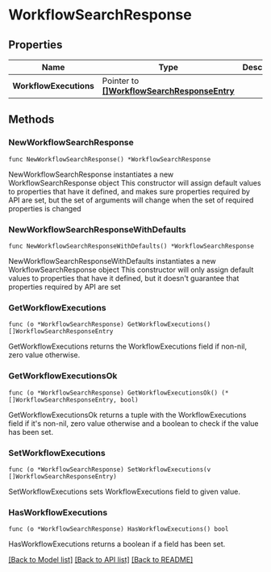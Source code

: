 # WorkflowSearchResponse

## Properties

Name | Type | Description | Notes
------------ | ------------- | ------------- | -------------
**WorkflowExecutions** | Pointer to [**[]WorkflowSearchResponseEntry**](WorkflowSearchResponseEntry.md) |  | [optional] 

## Methods

### NewWorkflowSearchResponse

`func NewWorkflowSearchResponse() *WorkflowSearchResponse`

NewWorkflowSearchResponse instantiates a new WorkflowSearchResponse object
This constructor will assign default values to properties that have it defined,
and makes sure properties required by API are set, but the set of arguments
will change when the set of required properties is changed

### NewWorkflowSearchResponseWithDefaults

`func NewWorkflowSearchResponseWithDefaults() *WorkflowSearchResponse`

NewWorkflowSearchResponseWithDefaults instantiates a new WorkflowSearchResponse object
This constructor will only assign default values to properties that have it defined,
but it doesn't guarantee that properties required by API are set

### GetWorkflowExecutions

`func (o *WorkflowSearchResponse) GetWorkflowExecutions() []WorkflowSearchResponseEntry`

GetWorkflowExecutions returns the WorkflowExecutions field if non-nil, zero value otherwise.

### GetWorkflowExecutionsOk

`func (o *WorkflowSearchResponse) GetWorkflowExecutionsOk() (*[]WorkflowSearchResponseEntry, bool)`

GetWorkflowExecutionsOk returns a tuple with the WorkflowExecutions field if it's non-nil, zero value otherwise
and a boolean to check if the value has been set.

### SetWorkflowExecutions

`func (o *WorkflowSearchResponse) SetWorkflowExecutions(v []WorkflowSearchResponseEntry)`

SetWorkflowExecutions sets WorkflowExecutions field to given value.

### HasWorkflowExecutions

`func (o *WorkflowSearchResponse) HasWorkflowExecutions() bool`

HasWorkflowExecutions returns a boolean if a field has been set.


[[Back to Model list]](../README.md#documentation-for-models) [[Back to API list]](../README.md#documentation-for-api-endpoints) [[Back to README]](../README.md)


